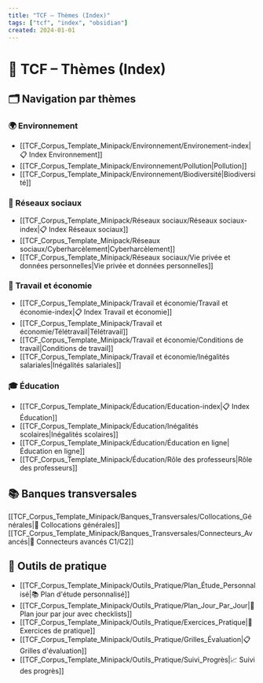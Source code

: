 ```yaml
---
title: "TCF – Thèmes (Index)"
tags: ["tcf", "index", "obsidian"]
created: 2024-01-01
---
```


# 🎯 TCF – Thèmes (Index)

## 🗂️ Navigation par thèmes

### 🌍 Environnement
- [[TCF_Corpus_Template_Minipack/Environnement/Environement-index|📋 Index Environnement]]
- [[TCF_Corpus_Template_Minipack/Environnement/Pollution|Pollution]]
- [[TCF_Corpus_Template_Minipack/Environnement/Biodiversité|Biodiversité]]

### 📱 Réseaux sociaux
- [[TCF_Corpus_Template_Minipack/Réseaux sociaux/Réseaux sociaux-index|📋 Index Réseaux sociaux]]
- [[TCF_Corpus_Template_Minipack/Réseaux sociaux/Cyberharcèlement|Cyberharcèlement]]
- [[TCF_Corpus_Template_Minipack/Réseaux sociaux/Vie privée et données personnelles|Vie privée et données personnelles]]

### 💼 Travail et économie
- [[TCF_Corpus_Template_Minipack/Travail et économie/Travail et économie-index|📋 Index Travail et économie]]
- [[TCF_Corpus_Template_Minipack/Travail et économie/Télétravail|Télétravail]]
- [[TCF_Corpus_Template_Minipack/Travail et économie/Conditions de travail|Conditions de travail]]
- [[TCF_Corpus_Template_Minipack/Travail et économie/Inégalités salariales|Inégalités salariales]]

### 🎓 Éducation
- [[TCF_Corpus_Template_Minipack/Éducation/Education-index|📋 Index Éducation]]
- [[TCF_Corpus_Template_Minipack/Éducation/Inégalités scolaires|Inégalités scolaires]]
- [[TCF_Corpus_Template_Minipack/Éducation/Éducation en ligne|Éducation en ligne]]
- [[TCF_Corpus_Template_Minipack/Éducation/Rôle des professeurs|Rôle des professeurs]]


## 📚 Banques transversales
[[TCF_Corpus_Template_Minipack/Banques_Transversales/Collocations_Générales|🔗 Collocations générales]]
[[TCF_Corpus_Template_Minipack/Banques_Transversales/Connecteurs_Avancés|🔗 Connecteurs avancés C1/C2]]
## 🎯 Outils de pratique
- [[TCF_Corpus_Template_Minipack/Outils_Pratique/Plan_Étude_Personnalisé|📚 Plan d'étude personnalisé]]
- [[TCF_Corpus_Template_Minipack/Outils_Pratique/Plan_Jour_Par_Jour|📅 Plan jour par jour avec checklists]]
- [[TCF_Corpus_Template_Minipack/Outils_Pratique/Exercices_Pratique|📝 Exercices de pratique]]
- [[TCF_Corpus_Template_Minipack/Outils_Pratique/Grilles_Évaluation|📋 Grilles d'évaluation]]
- [[TCF_Corpus_Template_Minipack/Outils_Pratique/Suivi_Progrès|📈 Suivi des progrès]]


 